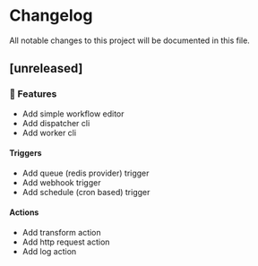 # Changelog

All notable changes to this project will be documented in this file.

## [unreleased]

### 🚀 Features

- Add simple workflow editor
- Add dispatcher cli
- Add worker cli

#### Triggers

- Add queue (redis provider) trigger
- Add webhook trigger
- Add schedule (cron based) trigger

#### Actions

- Add transform action
- Add http request action
- Add log action

<!-- generated by git-cliff -->
